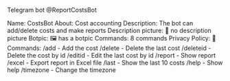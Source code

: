 Telegram bot @ReportCostsBot

Name: CostsBot
About: Cost accounting
Description: The bot can add/delete costs and make reports
Description picture: 🚫 no description picture
Botpic: 🖼 has a botpic
Commands: 8 commands
Privacy Policy: 🚫
Commands:
    /add - Add the cost
    /delete - Delete the last cost
    /deleteid - Delete the cost by id
    /editid - Edit the last cost by id
    /report - Show report
    /excel - Export report in Excel file
    /last - Show the last 10 costs
    /help - Show help
    /timezone - Change the timezone
